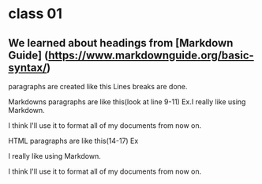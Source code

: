 # class 01

## We learned about headings from [Markdown Guide] (https://www.markdownguide.org/basic-syntax/)

paragraphs are created like this
Lines breaks are done.

Markdowns paragraphs are like this(look at line 9-11)
Ex.I really like using Markdown.

I think I'll use it to format all of my documents from now on.

HTML paragraphs are like this(14-17)
Ex
<p>I really like using Markdown.</p>

<p>I think I'll use it to format all of my documents from now on.</p>

   

